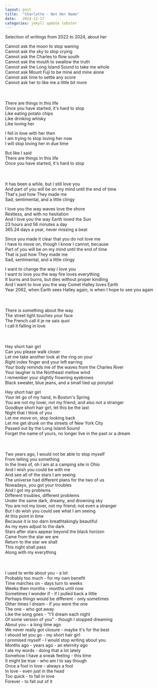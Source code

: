 ```yaml
---
layout: post
title:  "Charlotte - Not Her Name"
date:   2024-12-17
categories: jekyll update lobster
---
```


Selection of writings from 2022 to 2024, about her

Cannot ask the moon to stop waning \
Cannot ask the sky to stop crying \
Cannot ask the Charles to flow south \
Cannot ask the mouth to swallow the truth \
Cannot ask the Long Island Sound to take me whole \
Cannot ask Mount Fuji to be mine and mine alone \
Cannot ask time to settle any score \
Cannot ask her to like me a little bit more
 \
 \
 \
 \
There are things in this life \
Once you have started, it's hard to stop \
Like eating potato chips \
Like drinking whisky \
Like loving her

I fell in love with her then \
I am trying to stop loving her now \
I will stop loving her in due time

But like I said \
There are things in this life \
Once you have started, it's hard to stop
 \
 \
 \
 \
It has been a while, but I still love you \
And part of you will be on my mind until the end of time \
That's just how They made me \
Sad, sentimental, and a little clingy

I love you the way waves love the shore \
Restless, and with no hesitation \
And I love you the way Earth loved the Sun \
23 hours and 56 minutes a day \
365.24 days a year, never missing a beat

Since you made it clear that you do not love me \
I have to move on, though I know I cannot, because \
Part of you will be on my mind until the end of time \
That is just how They made me \
Sad, sentimental, and a little clingy

I want to change the way I love you \
I want to love you the way fire loves everything \
It burns and burns, but dies without proper kindling \
And I want to love you the way Comet Halley loves Earth \
Year 2062, when Earth sees Halley again, is when I hope to see you again
 \
 \
 \
 \
There is something about the way \
The street light touches your face \
The French call it je ne sais quoi \
I call it falling in love
 \
 \
 \
 \
Hey short hair girl\
Can you please walk closer\
Let me take another look at the ring on your\
Right index finger and your left earring\
Your body reminds me of the waves from the Charles River\
Your laugher is the Northeast mellow wind\
I remember your slightly frowning eyebrows\
Black sweater, blue jeans, and a small tied up ponytail

Hey short hair girl\
Your let go of my hand, in Boston's Spring\
You are not my lover, not my friend, and also not a stranger\
Goodbye short hair girl, let this be the last\
Night that I think of you\
Let me move on, stop looking back\
Let me get drunk on the streets of New York City\
Passed out by the Long Island Sound\
Forget the name of yours, no longer live in the past or a dream
 \
 \
 \
 \
Two years ago, I would not be able to stop myself \
From telling you something \
In the lines of, oh I am at a camping site in Ohio \
And I wish you could be with me \
And see all of the stars I am seeing \
The universe had different plans for the two of us \
Nowadays, you got your troubles \
And I got my problems \
Different troubles, different problems \
Under the same dark, dreamy, and drowning sky \
You are not my lover, not my friend; not even a stranger \
But I do wish you could see what I am seeing \
At this point in time \
Because it is too darn breathtakingly beautiful \
As my eyes adjust to the dark \
Stars after stars appear beyond the black horizon \
Came from the star we are \
Return to the star we shall \
This night shall pass \
Along with my everything
 \
 \
 \
 \
I used to write about you - a lot \
Probably too much - for my own benefit \
Time marches on - days turn to weeks \
Weeks then months - months until now \
Sometimes I wonder if - if I pulled back a little \
Perhaps things would be different - only sometimes \
Other times I dream - if you were the one \
The one - who got away \
Like the song goes - "I'll dream each night \
Of some version of you" - though I stopped dreaming \
About you - a long time ago \
We never really got closure - maybe it's for the best \
I should let you go - my short hair girl \
I promised myself - I would stop writing about you \
Months ago - years ago - an eternity ago \
I ate my words - doing that a lot lately \
Somehow I have a sneak feeling - this time \
It might be true - who am I to say though \
Once a fool in love - always a fool \
In love - even just in the head \
Too quick - to fall in love \
Forever - to fall out of it

